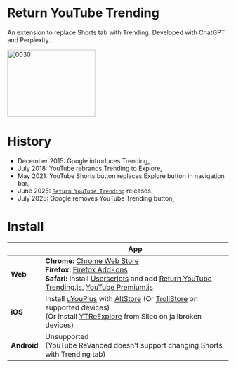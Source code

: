 # Return YouTube Trending

An extension to replace Shorts tab with Trending. Developed with ChatGPT and Perplexity.

<img width="200" height="152" alt="0030" src="https://github.com/user-attachments/assets/cafb27fa-8178-4114-8c99-daafd764e303" />

# History

- December 2015: Google introduces Trending[.](https://blog.youtube/culture-and-trends/youtube-rewind-2015/)
- July 2018: YouTube rebrands Trending to Explore[.](https://support.google.com/youtube/thread/33277848)
- May 2021: YouTube Shorts button replaces Explore button in navigation bar[.](https://support.google.com/youtube/thread/102762882/shorts-beta-u-s-expansion-important-updates-for-shorts-creators?hl=en&msgid=108706677)
- June 2025: [`Return YouTube Trending`](https://returnyoutubetrending.github.io/) releases.
- July 2025: Google removes YouTube Trending button[.](https://support.google.com/youtube/thread/356702168/changes-to-discovering-trending-content-on-youtube)

# Install
|  |    App |
|---|---|
| **Web** | **Chrome:** [Chrome Web Store](https://chromewebstore.google.com/detail/return-youtube-trending/apcbkpnopnnjaegbhnmcimmnlmmbolai)<br>**Firefox:** [Firefox Add-ons](https://addons.mozilla.org/firefox/addon/return-youtube-trending/)<br>**Safari:** Install [Userscripts](https://apps.apple.com/app/userscripts/id1463298887) and add [Return YouTube Trending.js](https://raw.githubusercontent.com/Dr-Sauce/ReturnYouTubeTrending/refs/heads/main/Return%20YouTube%20Trending.js), [YouTube Premium.js](https://raw.githubusercontent.com/Dr-Sauce/ReturnYouTubeTrending/refs/heads/main/YouTube%20Premium.js) |
| **iOS** | Install [uYouPlus](https://github.com/qnblackcat/uYouPlus) with [AltStore](https://altstore.io/) (Or [TrollStore](https://ios.cfw.guide/installing-trollstore/) on supported devices)<br>(Or install [YTReExplore](https://www.ios-repo-updates.com/repository/poomsmart/package/com.ps.ytreexplore/) from Sileo on jailbroken devices) |
| **Android** | Unsupported<br>(YouTube ReVanced doesn't support changing Shorts with Trending tab) |
